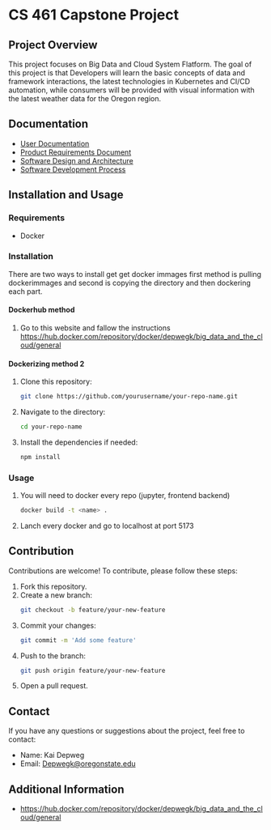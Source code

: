 # CS 461 Capstone Project


## Project Overview
This project focuses on Big Data and Cloud System Flatform. The goal of this project is that Developers will learn the basic concepts of data and framework interactions, the latest technologies in Kubernetes and CI/CD automation, while consumers will be provided with visual information with the latest weather data for the Oregon region.

## Documentation
- [User Documentation](https://github.com/SakakibaraKai/datavis-capstone/blob/bef1c3c0818a854c92d3c1f43fd9245bcf5e449f/mdFolder/USER.md)
- [Product Requirements Document](https://github.com/SakakibaraKai/datavis-capstone/blob/15b72197261a3b7294f6fc08ff48c9f73b6bdda8/prd.md)
- [Software Design and Architecture](https://github.com/SakakibaraKai/datavis-capstone/blob/main/sda.md)
- [Software Development Process](https://github.com/SakakibaraKai/datavis-capstone/blob/15b72197261a3b7294f6fc08ff48c9f73b6bdda8/sdp.md)

## Installation and Usage
### Requirements
- Docker

### Installation
There are two ways to install get get docker immages first method is pulling dockerimmages and second is copying the directory and then dockering each part.

#### Dockerhub method
1. Go to this website and fallow the instructions https://hub.docker.com/repository/docker/depwegk/big_data_and_the_cloud/general

#### Dockerizing method 2
1. Clone this repository:
    ```bash
    git clone https://github.com/yourusername/your-repo-name.git
    ```
2. Navigate to the directory:
    ```bash
    cd your-repo-name
    ```
3. Install the dependencies if needed:
    ```bash
    npm install
    ```

### Usage
1. You will need to docker every repo (jupyter, frontend backend) 
    ```bash
    docker build -t <name> .
    ```
2. Lanch every docker and go to localhost at port 5173
## Contribution
Contributions are welcome! To contribute, please follow these steps:
1. Fork this repository.
2. Create a new branch:
    ```bash
    git checkout -b feature/your-new-feature
    ```
3. Commit your changes:
    ```bash
    git commit -m 'Add some feature'
    ```
4. Push to the branch:
    ```bash
    git push origin feature/your-new-feature
    ```
5. Open a pull request.

## Contact
If you have any questions or suggestions about the project, feel free to contact:
- Name: Kai Depweg
- Email: Depwegk@oregonstate.edu

## Additional Information
- https://hub.docker.com/repository/docker/depwegk/big_data_and_the_cloud/general


